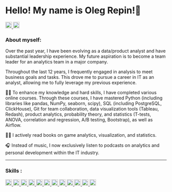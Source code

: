 <div align="left">
    <h1>Hello! My name is Oleg Repin!🤝</h1>
</div>


  </a>
  <a href="mailto:oy.repin@gmail.com">
  <img src="https://img.shields.io/badge/Gmail-D14836?style=for-the-badge&logo=gmail&logoColor=white" alt="Gmail" height="20"/>
  </a>
  </a>
    <a href="https://https://www.linkedin.com/in/olegrepin/">
  <img src="https://img.shields.io/badge/LinkedIn-3776AB?style=for-the-badge&logo=linkedin&logoColor=white" alt="LinkedIn Badge" height="20"/>
  </a>

<div align="left">
    
### About myself:
Over the past year, I have been evolving as a data/product analyst and have substantial leadership experience. My future aspiration is to become a team leader for an analytics team in a major company.

Throughout the last 12 years, I frequently engaged in analysis to meet business goals and tasks. This drove me to pursue a career in IT as an analyst, allowing me to fully leverage my previous experience.

👨‍🎓 To enhance my knowledge and hard skills, I have completed various online courses. Through these courses, I have mastered Python (including libraries like pandas, NumPy, seaborn, scipy), SQL (including PostgreSQL, ClickHouse), Git for team collaboration, data visualization tools (Tableau, Redash), product analytics, probability theory, and statistics (T-tests, ANOVA, correlation and regression, A/B testing, Bootstrap), as well as Airflow.

👨‍🏫 I actively read books on game analytics, visualization, and statistics.

🎧 Instead of music, I now exclusively listen to podcasts on analytics and personal development within the IT industry.

---

### Skills :
<div>
<a href="https://github.com/oy-repin/">
<img src="https://img.shields.io/badge/Python-3776AB?logo=python&style=square&logoColor=white" title="Python" alt="Python" height="20"/>
</a>
<a href="https://pandas.pydata.org/">
<img src="https://img.shields.io/badge/Pandas-150458?logo=pandas&style=square" title="Pandas" alt="Pandas" height="20"/>
</a>
<a href="https://jupyter.org/">
<img src="https://img.shields.io/badge/Jupyter%20-F37626?logo=jupyter&style=square&logoColor=white" title="Jupyter Notebook" alt="Jupyter Notebook" height="20"/>
</a>
<a href="https://numpy.org/">
<img src="https://img.shields.io/badge/Numpy-013243?logo=numpy&style=square" title="Numpy" alt="Numpy" height="20"/>
</a>
<a href="https://scipy.org/">
<img src="https://img.shields.io/badge/SciPy-654FF0?logo=scipy&style=square" title="SciPy" alt="SciPy" height="20"/>
</a>
<a href="https://plotly.com/python/">
<img src="https://img.shields.io/badge/Plotly-3F4F75?logo=plotly&style=square" title="Plotly" alt="Plotly" height="20"/>
</a>
<a href="https://www.postgresql.org/">
<img src="https://img.shields.io/badge/PostgreSQL-336791?logo=postgresql&style=square&logoColor=white" title="PostgreSQL" alt="PostgreSQL" height="20"/>
</a>
<a href="https://clickhouse.com//">
<img src="https://img.shields.io/badge/ClickHouse-FFA500?logo=clickhouse&style=square" title="ClickHouse" alt="ClickHouse" height="20"/>
</a>
<a href="https://public.tableau.com/app/profile/oleg.repin">
<img src="https://img.shields.io/badge/Tableau-3776AB?logo=Tableau&style=flat" title="Tableau" alt="Tableau" height="20"/>
</a>
<a href="https://redash.io/">
<img src="https://img.shields.io/badge/Redash-FF6B4A?logo=redash&style=square&logoColor=white&color=FF6B4A" title="Redash" alt="Redash" height="20"/>
</a>
<a href="https://airflow.apache.org/">
<img src="https://img.shields.io/badge/Airflow-1DA1F2?logo=apache-airflow&style=square" title="Airflow" alt="Airflow" height="20"/>
</a>
<a href="https://git-scm.com/">
<img src="https://img.shields.io/badge/Git-F05032?logo=git&style=square&logoColor=white" title="Git" alt="Git" height="20"/>


  
</div>
  
